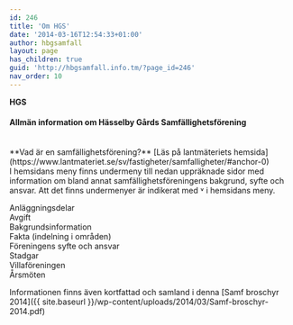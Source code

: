 ```yaml
---
id: 246
title: 'Om HGS'
date: '2014-03-16T12:54:33+01:00'
author: hbgsamfall
layout: page
has_children: true
guid: 'http://hbgsamfall.info.tm/?page_id=246'
nav_order: 10
---
```


**HGS**

#### **Allmän information om Hässelby Gårds Samfällighetsförening**  

<BR>
**Vad är en samfällighetsförening?**  
[Läs på lantmäteriets hemsida](https://www.lantmateriet.se/sv/fastigheter/samfalligheter/#anchor-0)

<BR>
I hemsidans meny finns undermeny till nedan uppräknade sidor med information om bland annat samfällighetsföreningens bakgrund, syfte och ansvar. Att det finns undermenyer är indikerat med ˅ i hemsidans meny.

Anläggningsdelar  
Avgift  
Bakgrundsinformation  
Fakta (indelning i områden)  
Föreningens syfte och ansvar  
Stadgar  
Villaföreningen  
Årsmöten

Informationen finns även kortfattad och samland i denna [Samf broschyr 2014]({{ site.baseurl }}/wp-content/uploads/2014/03/Samf-broschyr-2014.pdf)
